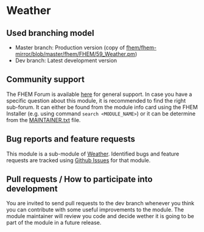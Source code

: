 # Weather

## Used branching model
* Master branch: Production version (copy of [fhem/fhem-mirror/blob/master/fhem/FHEM/59_Weather.pm](https://github.com/fhem/fhem-mirror/blob/master/fhem/FHEM/59_Weather.pm))
* Dev branch: Latest development version

## Community support
The FHEM Forum is available [here](https://forum.fhem.de/) for general support.
In case you have a specific question about this module, it is recommended to find the right sub-forum.
It can either be found from the module info card using the FHEM Installer (e.g. using command `search <MODULE_NAME>`) or it can be determine from the [MAINTAINER.txt](https://github.com/fhem/fhem-mirror/blob/master/fhem/MAINTAINER.txt) file.

## Bug reports and feature requests
This module is a sub-module of [Weather](https://github.com/fhem/Weather).
Identified bugs and feature requests are tracked using [Github Issues](https://github.com/fhem/Weather/issues) for that module.

## Pull requests / How to participate into development
You are invited to send pull requests to the dev branch whenever you think you can contribute with some useful improvements to the module. The module maintainer will review you code and decide wether it is going to be part of the module in a future release.
